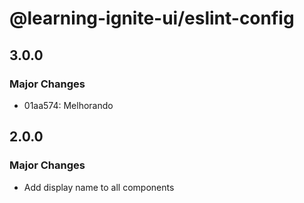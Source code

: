 # @learning-ignite-ui/eslint-config

## 3.0.0

### Major Changes

- 01aa574: Melhorando

## 2.0.0

### Major Changes

- Add display name to all components
